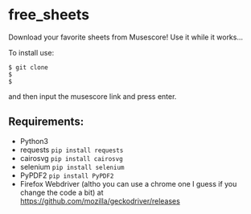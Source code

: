 # free_sheets
Download your favorite sheets from Musescore! Use it while it works...

To install use:
```
$ git clone 
$
$ 
```
and then input the musescore link and press enter.

## Requirements:
* Python3
* requests <code>pip install requests</code>
* cairosvg <code>pip install cairosvg</code>
* selenium <code>pip install selenium</code>
* PyPDF2 <code>pip install PyPDF2</code>
* Firefox Webdriver (altho you can use a chrome one I guess if you change the code a bit) at https://github.com/mozilla/geckodriver/releases
